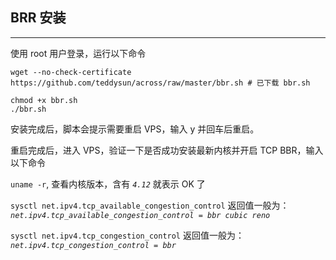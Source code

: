 ## BRR 安装

---

使用 root 用户登录，运行以下命令 
```
wget --no-check-certificate https://github.com/teddysun/across/raw/master/bbr.sh # 已下载 bbr.sh

chmod +x bbr.sh
./bbr.sh
```
安装完成后，脚本会提示需要重启 VPS，输入 y 并回车后重启。 

重启完成后，进入 VPS，验证一下是否成功安装最新内核并开启 TCP BBR，输入以下命令

`uname -r`, 查看内核版本，含有 *`4.12`* 就表示 OK 了


`sysctl net.ipv4.tcp_available_congestion_control` 返回值一般为： *` net.ipv4.tcp_available_congestion_control = bbr cubic reno`*

`sysctl net.ipv4.tcp_congestion_control` 返回值一般为： *`net.ipv4.tcp_congestion_control = bbr`*
